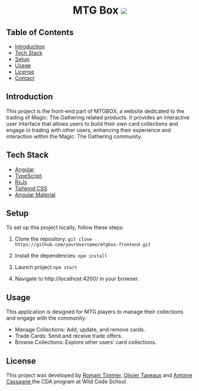 
# <p align="center">MTG Box ![](https://i.postimg.cc/xC9j3SK0/mtg-background-5-fotor-2024062314112.png)
  
## Table of Contents
- [Introduction](#introduction)
- [Tech Stack](#tecch-stack)
- [Setup](#setup)
- [Usage](#usage)
- [License](#license)
- [Contact](#contact)


## Introduction
This project is the front-end part of MTGBOX, a website dedicated to the trading of Magic: The Gathering related products. It provides an interactive user interface that allows users to build their own card collections and engage in trading with other users, enhancing their experience and interaction within the Magic: The Gathering community.




## Tech Stack
- [Angular](https://https://angular.dev/)
- [TypeScript](https://www.typescriptlang.org/)
- [RxJs](https://www.https://rxjs.dev/)
- [Tailwind CSS](https://tailwindcss.com/)
- [Angular Material](https://material.angular.io//)


## Setup
To set up this project locally, follow these steps:

1. Clone the repository:
 `git clone https://github.com/yourUsername/mtgbox-frontend.git`

2. Install the dependencies:
`npm install`

3. Launch project 
`npm start`

4. Navigate to http://localhost:4200/ in your browser.



## Usage
This application is designed for MTG players to manage their collections and engage with the community:

- Manage Collections: Add, update, and remove cards.
- Trade Cards: Send and receive trade offers.
- Browse Collections: Explore other users' card collections.


##  License
This project was developed by [Romain Timmer](https://github.com/RtimmerGH), [Olivier Taveaux](https://github.com/oliviertraveaux)  and [Antoine Cassagne ](https://github.com/cassaga) the CDA program at Wild Code School.
        
        
